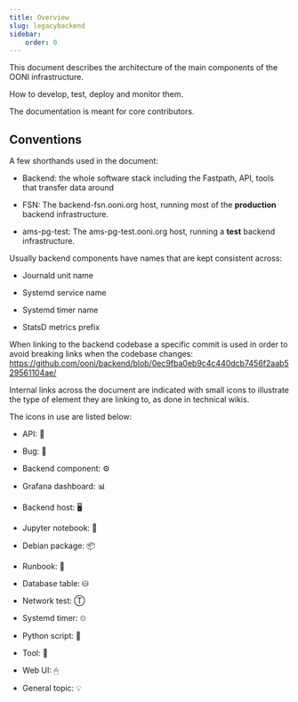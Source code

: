 ```yaml
---
title: Overview
slug: legacybackend
sidebar:
    order: 0
---
```

This document describes the architecture of the main components of the
OONI infrastructure.

How to develop, test, deploy and monitor them.

The documentation is meant for core contributors.

## Conventions
  A few shorthands used in the document:

  * Backend: the whole software stack including the Fastpath, API, tools
  that transfer data around

  * FSN: The backend-fsn.ooni.org host, running most of the
  **production** backend infrastructure.

  * ams-pg-test: The ams-pg-test.ooni.org host, running a **test**
  backend infrastructure.

  Usually backend components have names that are kept consistent across:

  * Journald unit name

  * Systemd service name

  * Systemd timer name

  * StatsD metrics prefix

  When linking to the backend codebase a specific commit is used in order
  to avoid breaking links when the codebase changes:
  <https://github.com/ooni/backend/blob/0ec9fba0eb9c4c440dcb7456f2aab529561104ae/>

  Internal links across the document are indicated with small icons to
  illustrate the type of element they are linking to, as done in technical
  wikis.

  The icons in use are listed below:

  * API: 🐝

  * Bug: 🐞

  * Backend component: ⚙

  * Grafana dashboard: 📊

  * Backend host: 🖥

  * Jupyter notebook: 📔

  * Debian package: 📦

  * Runbook: 📒

  * Database table: ⛁

  * Network test: Ⓣ

  * Systemd timer: ⏲

  * Python script: 🐍

  * Tool: 🔧

  * Web UI: 🖱

  * General topic: 💡

